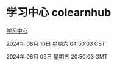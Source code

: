 # 学习中心 colearnhub
[学习中心](http://219.139.199.32:56308/colearnhub/)

2024年 08月 10日 星期六 04:50:03 CST

2024年 08月 09日 星期五 20:50:03 GMT
